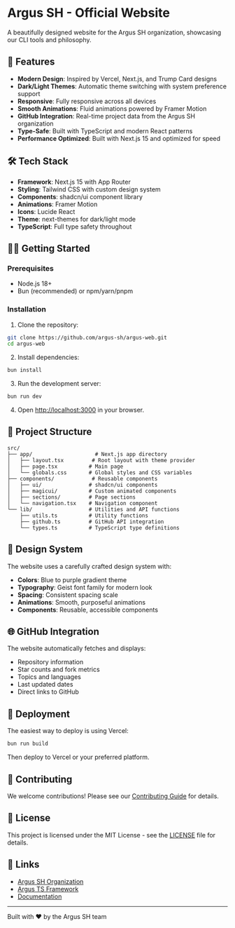 # Argus SH - Official Website

A beautifully designed website for the Argus SH organization, showcasing our CLI tools and philosophy.

## 🚀 Features

- **Modern Design**: Inspired by Vercel, Next.js, and Trump Card designs
- **Dark/Light Themes**: Automatic theme switching with system preference support
- **Responsive**: Fully responsive across all devices
- **Smooth Animations**: Fluid animations powered by Framer Motion
- **GitHub Integration**: Real-time project data from the Argus SH organization
- **Type-Safe**: Built with TypeScript and modern React patterns
- **Performance Optimized**: Built with Next.js 15 and optimized for speed

## 🛠️ Tech Stack

- **Framework**: Next.js 15 with App Router
- **Styling**: Tailwind CSS with custom design system
- **Components**: shadcn/ui component library
- **Animations**: Framer Motion
- **Icons**: Lucide React
- **Theme**: next-themes for dark/light mode
- **TypeScript**: Full type safety throughout

## 🏃‍♂️ Getting Started

### Prerequisites

- Node.js 18+
- Bun (recommended) or npm/yarn/pnpm

### Installation

1. Clone the repository:
```bash
git clone https://github.com/argus-sh/argus-web.git
cd argus-web
```

2. Install dependencies:
```bash
bun install
```

3. Run the development server:
```bash
bun run dev
```

4. Open [http://localhost:3000](http://localhost:3000) in your browser.

## 📁 Project Structure

```
src/
├── app/                    # Next.js app directory
│   ├── layout.tsx         # Root layout with theme provider
│   ├── page.tsx          # Main page
│   └── globals.css       # Global styles and CSS variables
├── components/            # Reusable components
│   ├── ui/               # shadcn/ui components
│   ├── magicui/          # Custom animated components
│   ├── sections/         # Page sections
│   └── navigation.tsx    # Navigation component
└── lib/                  # Utilities and API functions
    ├── utils.ts          # Utility functions
    ├── github.ts         # GitHub API integration
    └── types.ts          # TypeScript type definitions
```

## 🎨 Design System

The website uses a carefully crafted design system with:

- **Colors**: Blue to purple gradient theme
- **Typography**: Geist font family for modern look
- **Spacing**: Consistent spacing scale
- **Animations**: Smooth, purposeful animations
- **Components**: Reusable, accessible components

## 🌐 GitHub Integration

The website automatically fetches and displays:

- Repository information
- Star counts and fork metrics
- Topics and languages
- Last updated dates
- Direct links to GitHub

## 🚀 Deployment

The easiest way to deploy is using Vercel:

```bash
bun run build
```

Then deploy to Vercel or your preferred platform.

## 🤝 Contributing

We welcome contributions! Please see our [Contributing Guide](https://github.com/argus-sh/argus-ts/blob/main/CONTRIBUTING.md) for details.

## 📄 License

This project is licensed under the MIT License - see the [LICENSE](LICENSE) file for details.

## 🔗 Links

- [Argus SH Organization](https://github.com/argus-sh)
- [Argus TS Framework](https://github.com/argus-sh/argus-ts)
- [Documentation](https://argus.sh/docs)

---

Built with ❤️ by the Argus SH team
